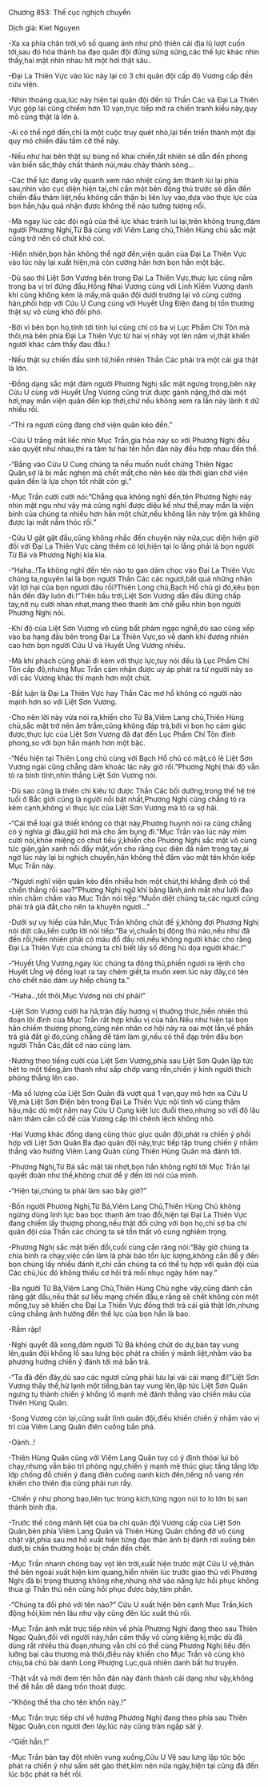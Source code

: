 




Chương 853: Thế cục nghịch chuyển


Dịch giả: Kiet Nguyen

-Xa xa phía chân trời,vô số quang ảnh như phô thiên cái địa lũ lượt cuốn tới,sau đó hóa thành ba đạo quân đội đứng sừng sững,các thế lực khác nhìn thấy,hai mặt nhìn nhau hít một hơi thật sâu..

-Đại La Thiên Vực vào lúc này lại có 3 chi quân đội cấp độ Vương cấp đến cứu viện.

-Nhìn thoáng qua,lúc này hiện tại quân đội đến từ Thần Các và Đại La Thiên Vực gộp lại cũng chiếm hơn 10 vạn,trực tiếp mở ra chiến tranh kiểu này,quy mô cũng thật là lớn à.

-Ai có thể ngờ đến,chỉ là một cuộc truy quét nhỏ,lại tiến triển thành một đại quy mô chiến đấu tầm cỡ thế này.

-Nếu như hai bên thật sự bùng nổ khai chiến,tất nhiên sẽ dẫn đến phong vân biến sắc,thây chất thành núi,máu chảy thành sông…

-Các thế lực đang vây quanh xem náo nhiệt cũng âm thành lùi lại phía sau,nhìn vào cục diện hiện tại,chỉ cần một bên động thủ trước sẽ dẫn đến chiến đấu thảm liệt,nếu không cẩn thận bị liên lụy vào,dựa vào thực lực của bọn hắn,hậu quả nhận được không thể nào tưởng tượng nổi.

-Mà ngay lúc các đội ngũ của thế lực khác tránh lui lại,trên không trung,đám người Phương Nghị,Từ Bá cùng với Viêm Lang chủ,Thiên Hùng chủ sắc mặt cũng trở nên có chút khó coi.

-Hiển nhiên,bọn hắn không thể ngờ đến,viện quân của Đại La Thiên Vực vào lúc này lại xuất hiện,mà còn cường hãn hơn bọn hắn một bậc.

-Dù sao thì Liệt Sơn Vương bên trong Đại La Thiên Vực,thực lực cũng nằm trong ba vị trí đứng đầu,Hồng Nhai Vương cùng với Linh Kiếm Vương danh khí cũng không kém là mấy,mà quân đội dưới trướng lại vô cùng cường hãn,phối hợp với Cửu U Cung cùng với Huyết Ưng Điện đang bị tổn thương thật sự vô cùng khó đối phó.

-Bởi vì bên bọn họ,tính tới tính lui cũng chỉ có ba vị Lục Phẩm Chí Tôn mà thôi,mà bên phía Đại La Thiên Vực từ hai vị nhảy vọt lên năm vị,thật khiến người khác cảm thấy đau đầu.!

-Nếu thật sự chiến đấu sinh tử,hiển nhiên Thần Các phải trả một cái giá thật là lớn.

-Đồng dạng sắc mặt đám người Phương Nghị sắc mặt ngưng trọng,bên này Cửu U cùng với Huyết Ưng Vương cũng trút được gánh nặng,thở dài một hơi,may mắn viện quân đến kịp thời,chứ nếu không xem ra lần này lành ít dữ nhiều rồi.

-“Thì ra ngươi cũng đang chờ viện quân kéo đến.”

-Cửu U trắng mắt liếc nhìn Mục Trần,gia hỏa này so với Phương Nghị đều xảo quyệt như nhau,thì ra tâm tư hai tên hỗn đản này đều hợp nhau đến thế.

-“Bằng vào Cửu U Cung chúng ta nếu muốn nuốt chửng Thiên Ngạc Quân,sợ là bị mắc nghẹn mà chết mất,cho nên kéo dài thời gian chờ viện quân đến là lựa chọn tốt nhất còn gì.”

-Mục Trần cười cười nói:”Chẵng qua không nghĩ đến,tên Phương Nghị này nhìn mặt ngu như vậy mà cũng nghĩ được diệu kế như thế,may mắn là viện binh của chúng ta nhiều hơn hắn một chút,nếu không lần này trộm gà không được lại mất nắm thóc rồi.”

-Cửu U gật gật đầu,cũng không nhắc đến chuyện này nữa,cục diện hiện giờ đối với Đại La Thiên Vực càng thêm có lợi,hiện tại lo lắng phải là bọn người Từ Bá và Phương Nghị kia kìa.

-“Haha..!Ta không nghĩ đến tên nào to gan dám chọc vào Đại La Thiên Vực chúng ta,nguyên lai là bọn người Thần Các các ngươi,bất quá những nhân vật lợi hại của bọn ngươi đâu rồi?Thiên Long chủ,Bạch Hổ chủ gì đó,kêu bọn hắn đến đây luôn đi.!”Trên bầu trời,Liệt Sơn Vương dẫn đầu đứng chấp tay,nở nụ cười nhàn nhạt,mang theo thanh âm chế giễu nhìn bọn người Phương Nghị nói.

-Khí độ của Liệt Sơn Vương vô cùng bất phàm ngạo nghễ,dù sao cũng xếp vào ba hạng đầu bên trong Đại La Thiên Vực,so về danh khí đương nhiên cao hơn bọn người Cửu U và Huyết Ưng Vương nhiều.

-Mà khí phách cũng phải đi kèm với thực lực,tuy nói đều là Lục Phẩm Chí Tôn cấp độ,nhưng Mục Trần cảm nhận được uy áp phát ra từ người này so với các Vương khác thì mạnh hơn một chút.

-Bất luận là Đại La Thiên Vực hay Thần Các mơ hồ không có người nào mạnh hơn so với Liệt Sơn Vương.

-Cho nên lời này vừa nói ra,khiến cho Từ Bá,Viêm Lang chủ,Thiên Hùng chủ,sắc mặt trở nên âm trầm,cũng không đáp trả,bởi vì bọn họ cảm giác được,thực lực của Liệt Sơn Vương đã đạt đến Lục Phẩm Chí Tôn đỉnh phong,so với bọn hắn mạnh hơn một bậc.

-“Nếu hiện tại Thiên Long chủ cùng với Bạch Hổ chủ có mặt,có lẽ Liệt Sơn Vương ngài cũng chẵng dám khoác lác nãy giờ rồi.”Phương Nghị thái độ vẫn tỏ ra bình tĩnh,nhìn thẳng Liệt Sơn Vương nói.

-Dù sao cũng là thiên chi kiêu tử được Thần Các bồi dưỡng,trong thế hệ trẻ tuổi ở Bắc giới cũng là người nổi bật nhất,Phương Nghị cũng chẵng tỏ ra kém cạnh,không vì thực lực của Liệt Sơn Vương mà tỏ ra sợ hãi.

-“Cái thể loại giả thiết không có thật này,Phương huynh nói ra cũng chẵng có ý nghĩa gì đâu,giữ hơi mà cho ấm bụng đi.”Mục Trần vào lúc này mỉm cười nói,khóe miệng có chút tiếu ý,khiến cho Phương Nghị sắc mặt vô cùng tức giận,gân xanh nổi đầy mặt,vốn cho rằng cục diện đã nắm trong tay,ai ngờ lúc này lại bị nghịch chuyển,hận không thể đấm vào mặt tên khốn kiếp Mục Trần này.

-“Ngươi nghĩ viện quân kéo đến nhiều hơn một chút,thì khẳng định có thể chiến thắng rồi sao?”Phương Nghị ngữ khí băng lãnh,ánh mắt như lưỡi đao nhìn chằm chằm vào Mục Trần nói tiếp:”Muốn diệt chúng ta,các ngươi cũng phải trả giá đắt,cho nên ta khuyên ngươi…”

-Dưới sự uy hiếp của hắn,Mục Trần không chút để ý,không đợi Phương Nghị nói dứt câu,liền cướp lời nói tiếp:”Ba vị,chuẩn bị động thủ nào,nếu như đã đến rồi,hiển nhiên phải có máu đổ đầu rơi,nếu không người khác cho rằng Đại La Thiên Vực của chúng ta chỉ biết lấy số đông hù dọa người khác.!”

-“Huyết Ưng Vương,ngay lúc chúng ta động thủ,phiền ngươi ra lệnh cho Huyết Ưng vệ đồng loạt ra tay chém giết,ta muốn xem lúc này đây,có tên chó chết nào dám uy hiếp chúng ta.”

-“Haha..,tốt thôi,Mục Vương nói chí phải!”

-Liệt Sơn Vương cười ha hả,tràn đầy hương vị thưởng thức,hiển nhiên thủ đoạn lôi đình của Mục Trần rất hợp khẩu vị của hắn.Nếu như hiện tại bọn hắn chiếm thượng phong,cũng nên nhân cơ hội này ra oai một lần,về phần trả giá đắt gì đó,cũng chẵng để tâm làm gì,nếu có thể đạp trên đầu bọn người Thần Các,đắt cỡ nào cũng làm.

-Nương theo tiếng cười của Liệt Sơn Vương,phía sau Liệt Sơn Quân lập tức hét to một tiếng,âm thanh như sấp chớp vang rền,chiến ý kinh người thích phóng thẳng lên cao.

-Mà số lượng của Liệt Sơn Quân đã vượt quá 1 vạn,quy mô hơn xa Cửu U Vệ,mà Liệt Sơn Điện bên trong Đại La Thiên Vực nội tình vô cùng thâm hậu,mặc dù một năm nay Cửu U Cung kiệt lực đuổi theo,nhưng so với độ lâu năm thâm căn cố đế của Vương cấp thì chênh lệch không nhỏ.

-Hai Vương khác đồng dạng cũng thúc giục quân đội,phát ra chiến ý phối hợp với Liệt Sơn Quân.Ba đạo quân đội này,trực tiếp tập trung chiến ý nhắm thẳng vào hướng Viêm Lang Quân cùng Thiên Hùng Quân mà đánh tới.

-Phương Nghị,Từ Bá sắc mặt tái nhợt,bọn hắn không nghĩ tới Mục Trần lại quyết đoán như thế,không chút để ý đến lời nói của mình.

-“Hiện tại,chúng ta phải làm sao bây giờ?”

-Bốn người Phương Nghị,Từ Bá,Viêm Lang Chủ,Thiên Hùng Chủ không ngừng dùng linh lực bao bọc thanh âm trao đổi,hiện tại Đại La Thiên Vực đang chiếm lấy thượng phong,nếu thật đối cứng với bọn họ,chỉ sợ ba chi quân đội của Thần các chúng ta sẽ tổn thất vô cùng nghiêm trọng.

-Phương Nghị sắc mặt biến đổi,cuối cùng cắn răng nói:”Bây giờ chúng ta chia binh ra chạy,việc cần làm là phải bảo tồn lực lượng,không cần để ý đến bọn chúng lấy nhiều đánh ít,chỉ cần chúng ta có thể tụ hợp với quân đội của Các chủ,lúc đó không thiếu cơ hội trả mối nhục ngày hôm nay.”

-Ba người Từ Bá,Viêm Lang Chủ,Thiên Hùng Chủ nghe vậy,cũng đành cắn răng gật đầu,nếu thật sự liều mạng chiến đấu,e rằng sẽ chết không còn một mống,tuy sẽ khiến cho Đại La Thiên Vực đồng thời trả cái giá thật lớn,nhưng cũng chẳng ảnh hưởng đến thế lực của bọn hắn là bao.

-Rầm rập!

-Nghị quyết đã xong,đám người Từ Bá không chút do dự,bàn tay vung lên,quân đội khổng lồ sau lưng bộc phát ra chiến ý mãnh liệt,nhằm vào ba phương hướng chiến ý đánh tới mà bắn trả.

-“Ta đã đến đây,dù sao các ngươi cũng phải lưu lại vài cái mạng đi!”Liệt Sơn Vương thấy thế,hừ lạnh một tiếng,bàn tay vung lên,lập tức Liệt Sơn Quân ngưng tụ thành chiến ý khổng lồ mạnh mẽ đánh thẳng vào chiến mâu của Thiên Hùng Quân.

-Song Vương còn lại,cũng suất lĩnh quân đội,điều khiển chiến ý nhắm vào vị trí của Viêm Lang Quân điên cuồng bắn phá.

-Oành..!

-Thiên Hùng Quân cùng với Viêm Lang Quân tuy có ý định thóai lui bỏ chạy,nhưng vẫn bảo trì phòng ngự,chiến ý mạnh mẽ thúc giục tầng tầng lớp lớp chống đỗ chiến ý đang điên cuồng oanh kích đến,tiếng nổ vang rền khiến cho thiên địa cũng phải run rẩy.

-Chiến ý như phong bạo,liên tục trùng kích,từng ngọn núi to lo lớn bị san thành bình địa.

-Trước thế công mãnh liệt của ba chi quân đội Vương cấp của Liệt Sơn Quân,bên phía Viêm Lang Quân và Thiên Hùng Quân chống đỡ vô cùng chật vật,phía sau mơ hồ xuất hiện từng đạo thân ảnh bị đánh rơi xuống bên dưới,bị chấn thương hoặc bị chấn đến chết.

-Mục Trần nhanh chóng bay vọt lên trời,xuất hiện trước mặt Cửu U vệ,thân thể bên ngoài xuất hiện kim quang,hiển nhiên lúc trước giao thủ với Phương Nghị đã bị trọng thương không nhẹ,nhưng nhờ vào năng lực hồi phục không thua gì Thần thú nên cũng hồi phục được bảy,tám phần.

-“Chúng ta đối phó với tên nào?” Cửu U xuất hiện bên cạnh Mục Trần,kích động hỏi,kìm nén lâu như vậy cũng đến lúc xuất thủ rồi.

-Mục Trần ánh mắt trực tiếp nhìn về phía Phương Nghị đang theo sau Thiên Ngạc Quân,đối với người này,hắn cảm thấy vô cùng kiêng kị,mặc dù đã dùng rất nhiều thủ đoạn,nhưng vẫn chỉ có thể cùng Phương Nghị liều đến lưỡng bại câu thương mà thôi,điều này khiến cho Mục Trần vô cùng khó chịu,bá chủ bài danh Long Phượng Lục,quả nhiên danh bất hư truyền.

-Thật vất vả mới đem tên hỗn đản này đánh thành cái dạng như vậy,không thể để hắn dễ dàng trốn thoát được.

-“Không thể tha cho tên khốn này.!”

-Mục Trần trực tiếp chỉ về hướng Phương Nghị đang theo phía sau Thiên Ngạc Quân,con ngươi đen láy,lúc này cũng tràn ngập sát ý.

-“Giết hắn.!”

-Mục Trần bàn tay đột nhiên vung xuống,Cửu U Vệ sau lưng lập tức bộc phát ra chiến ý như sấm sét gào thét,kìm nén nửa ngày,hiện tại cũng đã đến lúc bộc phát ra hết rồi.




